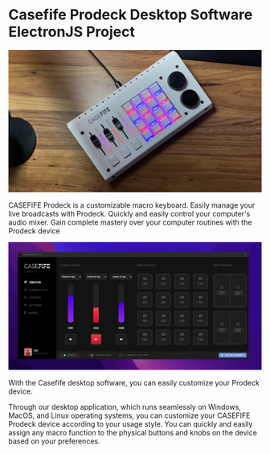 # Casefife Prodeck Desktop Software ElectronJS Project

![Casefife Prodeck Desktop Software ElectronJS Project](img/product.JPG)

CASEFIFE Prodeck is a customizable macro keyboard. Easily manage your live broadcasts with Prodeck. Quickly and easily control your computer's audio mixer. Gain complete mastery over your computer routines with the Prodeck device

![Casefife Prodeck Desktop Software ElectronJS Project](img/software.png)

With the Casefife desktop software, you can easily customize your Prodeck device.

Through our desktop application, which runs seamlessly on Windows, MacOS, and Linux operating systems, you can customize your CASEFIFE Prodeck device according to your usage style. You can quickly and easily assign any macro function to the physical buttons and knobs on the device based on your preferences.